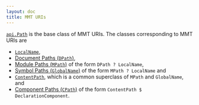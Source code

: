 ```yaml
---
layout: doc
title: MMT URIs
---
```


[`api.Path`](https://uniformal.github.io/apidoc/index.html#info.kwarc.mmt.api.Path) is the base class of MMT URIs. The classes corresponding to MMT URIs are 

* [`LocalName`](https://uniformal.github.io/apidoc/index.html#info.kwarc.mmt.api.LocalName),
* [Document Paths (`DPath`)](https://uniformal.github.io/apidoc/index.html#info.kwarc.mmt.api.DPath),
* [Module Paths (`MPath`)](https://uniformal.github.io/apidoc/index.html#info.kwarc.mmt.api.MPath) of the form `DPath ? LocalName`,
* [Symbol Paths (`GlobalName`)](https://uniformal.github.io/apidoc/index.html#info.kwarc.mmt.api.GlobalName) of the form `MPath ? LocalName` and 
* [`ContentPath`](https://uniformal.github.io/apidoc/index.html#info.kwarc.mmt.api.ContentPath), which is a common superclass of `MPath` and `GlobalName`, and
* [Component Paths (`CPath`)](https://uniformal.github.io/apidoc/index.html#info.kwarc.mmt.api.CPath) of the form `ContentPath $ DeclarationComponent`.

